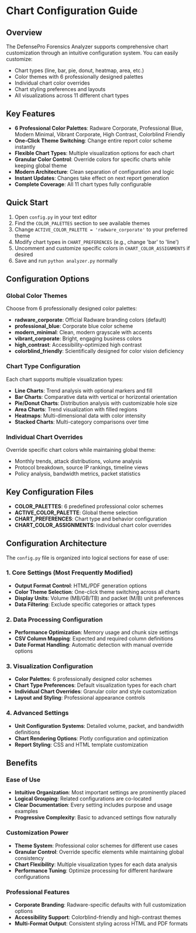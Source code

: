 # Chart Configuration Guide

## Overview
The DefensePro Forensics Analyzer supports comprehensive chart customization through an intuitive configuration system. You can easily customize:
- Chart types (line, bar, pie, donut, heatmap, area, etc.)
- Color themes with 6 professionally designed palettes
- Individual chart color overrides
- Chart styling preferences and layouts
- All visualizations across 11 different chart types

## Key Features
- **6 Professional Color Palettes**: Radware Corporate, Professional Blue, Modern Minimal, Vibrant Corporate, High Contrast, Colorblind Friendly
- **One-Click Theme Switching**: Change entire report color scheme instantly
- **Flexible Chart Types**: Multiple visualization options for each chart
- **Granular Color Control**: Override colors for specific charts while keeping global theme
- **Modern Architecture**: Clean separation of configuration and logic
- **Instant Updates**: Changes take effect on next report generation
- **Complete Coverage**: All 11 chart types fully configurable

## Quick Start
1. Open `config.py` in your text editor
2. Find the `COLOR_PALETTES` section to see available themes
3. Change `ACTIVE_COLOR_PALETTE = 'radware_corporate'` to your preferred theme
4. Modify chart types in `CHART_PREFERENCES` (e.g., change 'bar' to 'line')
5. Uncomment and customize specific colors in `CHART_COLOR_ASSIGNMENTS` if desired
6. Save and run `python analyzer.py` normally

## Configuration Options

### Global Color Themes
Choose from 6 professionally designed color palettes:
- **radware_corporate**: Official Radware branding colors (default)
- **professional_blue**: Corporate blue color scheme
- **modern_minimal**: Clean, modern grayscale with accents
- **vibrant_corporate**: Bright, engaging business colors
- **high_contrast**: Accessibility-optimized high contrast
- **colorblind_friendly**: Scientifically designed for color vision deficiency

### Chart Type Configuration
Each chart supports multiple visualization types:
- **Line Charts**: Trend analysis with optional markers and fill
- **Bar Charts**: Comparative data with vertical or horizontal orientation
- **Pie/Donut Charts**: Distribution analysis with customizable hole size
- **Area Charts**: Trend visualization with filled regions
- **Heatmaps**: Multi-dimensional data with color intensity
- **Stacked Charts**: Multi-category comparisons over time

### Individual Chart Overrides
Override specific chart colors while maintaining global theme:
- Monthly trends, attack distributions, volume analysis
- Protocol breakdown, source IP rankings, timeline views
- Policy analysis, bandwidth metrics, packet statistics

## Key Configuration Files
- **COLOR_PALETTES**: 6 predefined professional color schemes
- **ACTIVE_COLOR_PALETTE**: Global theme selection
- **CHART_PREFERENCES**: Chart type and behavior configuration
- **CHART_COLOR_ASSIGNMENTS**: Individual chart color overrides

## Configuration Architecture

The `config.py` file is organized into logical sections for ease of use:

### 1. Core Settings (Most Frequently Modified)
- **Output Format Control**: HTML/PDF generation options
- **Color Theme Selection**: One-click theme switching across all charts
- **Display Units**: Volume (MB/GB/TB) and packet (M/B) unit preferences
- **Data Filtering**: Exclude specific categories or attack types

### 2. Data Processing Configuration
- **Performance Optimization**: Memory usage and chunk size settings
- **CSV Column Mapping**: Expected and required column definitions
- **Date Format Handling**: Automatic detection with manual override options

### 3. Visualization Configuration
- **Color Palettes**: 6 professionally designed color schemes
- **Chart Type Preferences**: Default visualization types for each chart
- **Individual Chart Overrides**: Granular color and style customization
- **Layout and Styling**: Professional appearance controls

### 4. Advanced Settings
- **Unit Configuration Systems**: Detailed volume, packet, and bandwidth definitions
- **Chart Rendering Options**: Plotly configuration and optimization
- **Report Styling**: CSS and HTML template customization

## Benefits

### Ease of Use
- **Intuitive Organization**: Most important settings are prominently placed
- **Logical Grouping**: Related configurations are co-located
- **Clear Documentation**: Every setting includes purpose and usage examples
- **Progressive Complexity**: Basic to advanced settings flow naturally

### Customization Power
- **Theme System**: Professional color schemes for different use cases
- **Granular Control**: Override specific elements while maintaining global consistency
- **Chart Flexibility**: Multiple visualization types for each data analysis
- **Performance Tuning**: Optimize processing for different hardware configurations

### Professional Features
- **Corporate Branding**: Radware-specific defaults with full customization options
- **Accessibility Support**: Colorblind-friendly and high-contrast themes
- **Multi-Format Output**: Consistent styling across HTML and PDF formats